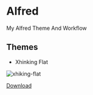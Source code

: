Alfred
======

My Alfred Theme And Workflow

## Themes
- Xhinking Flat

![xhiking-flat](http://7h2o.com/assets/img/githubalfred/gitstar-search.png)

[Download](https://github.com/xhinking/Alfred/blob/master/xhinking.alfredappearance)